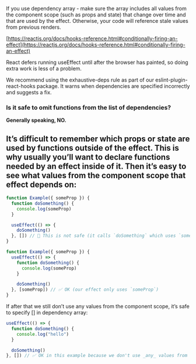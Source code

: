 If you use dependency array - make sure the array includes all values from the component scope (such as props and state) that change over time and that are used by the effect. Otherwise, your code will reference stale values from previous renders.

[https://reactjs.org/docs/hooks-reference.html#conditionally-firing-an-effect](https://reactjs.org/docs/hooks-reference.html#conditionally-firing-an-effect)

React defers running useEffect until after the browser has painted, so doing extra work is less of a problem.

We recommend using the exhaustive-deps rule as part of our eslint-plugin-react-hooks package. It warns when dependencies are specified incorrectly and suggests a fix.

### Is it safe to omit functions from the list of dependencies?

**Generally speaking, NO.**

## It’s difficult to remember which props or state are used by functions outside of the effect. This is why usually you’ll want to declare functions needed by an effect inside of it. Then it’s easy to see what values from the component scope that effect depends on:

```js
function Example({ someProp }) {
  function doSomething() {
    console.log(someProp)
  }

  useEffect(() => {
    doSomething()
  }, []) // 🔴 This is not safe (it calls `doSomething` which uses `someProp`)
}
```

```js
function Example({ someProp }) {
  useEffect(() => {
    function doSomething() {
      console.log(someProp)
    }

    doSomething()
  }, [someProp]) // ✅ OK (our effect only uses `someProp`)
}
```

If after that we still don’t use any values from the component scope, it’s safe to specify [] in dependency array:

```js
useEffect(() => {
  function doSomething() {
    console.log("hello")
  }

  doSomething()
}, []) // ✅ OK in this example because we don't use _any_ values from component scope
```
